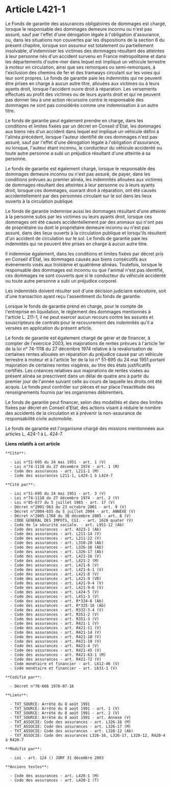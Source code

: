 # Article L421-1

Le Fonds de garantie des assurances obligatoires de dommages est chargé, lorsque le responsable des dommages demeure inconnu
ou n'est pas assuré, sauf par l'effet d'une dérogation légale à l'obligation d'assurance, ou, dans les situations non
couvertes par les dispositions de la section 6 du présent chapitre, lorsque son assureur est totalement ou partiellement
insolvable, d'indemniser les victimes des dommages résultant des atteintes à leur personne nés d'un accident survenu en
France métropolitaine et dans les départements d'outre-mer dans lequel est impliqué un véhicule terrestre à moteur en
circulation, ainsi que ses remorques ou semi-remorques, à l'exclusion des chemins de fer et des tramways circulant sur les
voies qui leur sont propres. Le fonds de garantie paie les indemnités qui ne peuvent être prises en charge à aucun autre
titre, allouées aux victimes ou à leurs ayants droit, lorsque l'accident ouvre droit à réparation. Les versements effectués
au profit des victimes ou de leurs ayants droit et qui ne peuvent pas donner lieu à une action récursoire contre le
responsable des dommages ne sont pas considérés comme une indemnisation à un autre titre.

Le fonds de garantie peut également prendre en charge, dans les conditions et limites fixées par un décret en Conseil d'Etat,
les dommages aux biens nés d'un accident dans lequel est impliqué un véhicule défini à l'alinéa précédent, lorsque l'auteur
identifié de ces dommages n'est pas assuré, sauf par l'effet d'une dérogation légale à l'obligation d'assurance, ou lorsque,
l'auteur étant inconnu, le conducteur du véhicule accidenté ou toute autre personne a subi un préjudice résultant d'une
atteinte à sa personne.

Le fonds de garantie est également chargé, lorsque le responsable des dommages demeure inconnu ou n'est pas assuré, de payer,
dans les conditions prévues au premier alinéa, les indemnités allouées aux victimes de dommages résultant des atteintes à
leur personne ou à leurs ayants droit, lorsque ces dommages, ouvrant droit à réparation, ont été causés accidentellement par
des personnes circulant sur le sol dans les lieux ouverts à la circulation publique.

Le fonds de garantie indemnise aussi les dommages résultant d'une atteinte à la personne subis par les victimes ou leurs
ayants droit, lorsque ces dommages ont été causés accidentellement par des animaux qui n'ont pas de propriétaire ou dont le
propriétaire demeure inconnu ou n'est pas assuré, dans des lieux ouverts à la circulation publique et lorsqu'ils résultent
d'un accident de circulation sur le sol. Le fonds de garantie paie les indemnités qui ne peuvent être prises en charge à
aucun autre titre.

Il indemnise également, dans les conditions et limites fixées par décret pris en Conseil d'Etat, les dommages causés aux
biens consécutifs aux événements visés aux troisième et quatrième alinéas. Toutefois, lorsque le responsable des dommages est
inconnu ou que l'animal n'est pas identifié, ces dommages ne sont couverts que si le conducteur du véhicule accidenté ou
toute autre personne a subi un préjudice corporel.

Les indemnités doivent résulter soit d'une décision judiciaire exécutoire, soit d'une transaction ayant reçu l'assentiment du
fonds de garantie.

Lorsque le fonds de garantie prend en charge, pour le compte de l'entreprise en liquidation, le règlement des dommages
mentionnés à l'article L. 211-1, il ne peut exercer aucun recours contre les assurés et souscripteurs de contrats pour le
recouvrement des indemnités qu'il a versées en application du présent article.

Le fonds de garantie est également chargé de gérer et de financer, à compter de l'exercice 2003, les majorations de rentes
prévues à l'article 1er de la loi n° 74-1118 du 27 décembre 1974 relative à la revalorisation de certaines rentes allouées en
réparation du préjudice causé par un véhicule terrestre à moteur et à l'article 1er de la loi n° 51-695 du 24 mai 1951
portant majoration de certaines rentes viagères, au titre des états justificatifs certifiés. Les créances relatives aux
majorations de rentes visées au présent alinéa se prescrivent dans un délai de quatre ans à partir du premier jour de l'année
suivant celle au cours de laquelle les droits ont été acquis. Le fonds peut contrôler sur pièces et sur place l'exactitude
des renseignements fournis par les organismes débirentiers.

Le fonds de garantie peut financer, selon des modalités et dans des limites fixées par décret en Conseil d'Etat, des actions
visant à réduire le nombre des accidents de la circulation et à prévenir la non-assurance de responsabilité civile
automobile.

Le fonds de garantie est l'organisme chargé des missions mentionnées aux articles L. 424-1 à L. 424-7.

**Liens relatifs à cet article**

	**Cite**:

	  - Loi n°51-695 du 24 mai 1951 - art. 1 (V)
	  - Loi n°74-1118 du 27 décembre 1974 - art. 1 (M)
	  - Code des assurances - art. L211-1 (M)
	  - Code des assurances L211-1, L424-1 à L424-7

	**Cité par**:

	  - Loi n°51-695 du 24 mai 1951 - art. 3 (V)
	  - Loi n°74-1118 du 27 décembre 1974 - art. 2 (V)
	  - Loi n°85-677 du 5 juillet 1985 - art. 17 (V)
	  - Décret n°2001-963 du 23 octobre 2001 - art. 9 (V)
	  - Décret n°2004-655 du 5 juillet 2004 - art. ANNEXE (V)
	  - Décret n°2005-1768 du 30 décembre 2005 - art. 8 (V)
	  - CODE GENERAL DES IMPOTS, CGI. - art. 1628 quater (V)
	  - Code de la sécurité sociale. - art. L951-12 (Ab)
	  - Code des assurances - art. A323-1 (Ab)
	  - Code des assurances - art. L211-14 (V)
	  - Code des assurances - art. L211-22 (V)
	  - Code des assurances - art. L310-20 (Ab)
	  - Code des assurances - art. L326-16 (Ab)
	  - Code des assurances - art. L326-17 (Ab)
	  - Code des assurances - art. L421-16 (V)
	  - Code des assurances - art. L421-2 (M)
	  - Code des assurances - art. L421-6 (V)
	  - Code des assurances - art. L421-6-1 (V)
	  - Code des assurances - art. L421-8 (V)
	  - Code des assurances - art. L421-9 (VD)
	  - Code des assurances - art. L421-9-4 (V)
	  - Code des assurances - art. L421-9-6 (V)
	  - Code des assurances - art. L424-5 (V)
	  - Code des assurances - art. L451-3 (V)
	  - Code des assurances - art. R*324-6 (Ab)
	  - Code des assurances - art. R*325-16 (Ab)
	  - Code des assurances - art. R332-3-4 (V)
	  - Code des assurances - art. R351-2 (V)
	  - Code des assurances - art. R351-3 (V)
	  - Code des assurances - art. R421-1 (V)
	  - Code des assurances - art. R421-11 (V)
	  - Code des assurances - art. R421-14 (V)
	  - Code des assurances - art. R421-18 (V)
	  - Code des assurances - art. R421-19 (V)
	  - Code des assurances - art. R421-4 (V)
	  - Code des assurances - art. R421-45 (V)
	  - Code des assurances - art. R421-63-1 (M)
	  - Code des assurances - art. R421-72 (V)
	  - Code monétaire et financier - art. L612-46 (V)
	  - Code monétaire et financier - art. L631-1 (V)

	**Codifié par**:

	  - Décret n°76-666 1976-07-16

	**Liens**:

	  - TXT_SOURCE: Arrêté du 8 août 1991
	  - TXT_SOURCE: Arrêté du 8 août 1991 - art. 1 (V)
	  - TXT_SOURCE: Arrêté du 8 août 1991 - art. 2 (V)
	  - TXT_SOURCE: Arrêté du 8 août 1991 - art. Annexe (V)
	  - TXT_ASSOCIE: Code des assurances - art. L326-16 (M)
	  - TXT_ASSOCIE: Code des assurances - art. L326-17 (M)
	  - TXT_ASSOCIE: Code des assurances - art. L328-12 (Ab)
	  - TXT_ASSOCIE: Code des assurances L326-16, L326-17, L328-12, R420-4 à R420-7

	**Modifié par**:

	  - Loi - art. 124 () JORF 31 décembre 2003

	**Anciens textes**:

	  - Code des assurances - art. L420-1 (M)
	  - Code des assurances - art. L420-1 (T)
